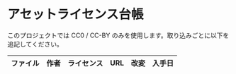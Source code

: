 # アセットライセンス台帳

このプロジェクトでは CC0 / CC-BY のみを使用します。取り込みごとに以下を追記してください。

| ファイル | 作者 | ライセンス | URL | 改変 | 入手日 |
| -------- | ---- | ---------- | --- | ---- | ------ |
